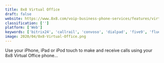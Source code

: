 ```yaml
---
title: 8x8 Virtual Office
draft: false 
website: https://www.8x8.com/voip-business-phone-services/features/virtual-office-mobile
classification: ['']
platform: ['Web']
keywords: ['bitrix24', 'callrail', 'convoso', 'dialpad', 'five9', 'fluentstream', 'freshcaller', 'globalmeet_collaboration', 'grasshopper', 'infoflo', 'jive_voice', 'kixie', 'mightycall', 'nice_incontact', 'nextiva', 'phoneburner', 'ring4', 'ringcentral', 'ringcentral_contact_center', 'virtualpbx', 'voipstudio', 'vonage_business']
image: 2020/04/8x8-Virtual-Office.png
---
```

Use your iPhone, iPad or iPod touch to make and receive calls using your 8x8 Virtual Office phone...